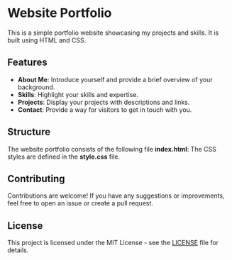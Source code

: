 # Website Portfolio

This is a simple portfolio website showcasing my projects and skills. It is built using HTML and CSS.

## Features

- **About Me**: Introduce yourself and provide a brief overview of your background.
- **Skills**: Highlight your skills and expertise.
- **Projects**: Display your projects with descriptions and links.
- **Contact**: Provide a way for visitors to get in touch with you.

## Structure

The website portfolio consists of the following file **index.html**:
The CSS styles are defined in the **style.css** file.

## Contributing

Contributions are welcome! If you have any suggestions or improvements, feel free to open an issue or create a pull request.

## License

This project is licensed under the MIT License - see the [LICENSE](LICENSE) file for details.

